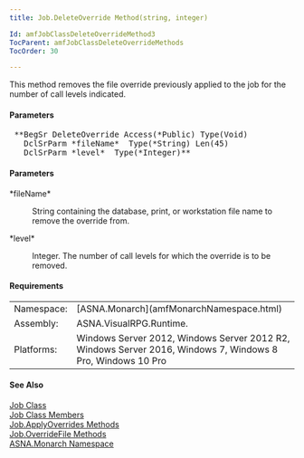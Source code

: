 ```yaml
---
title: Job.DeleteOverride Method(string, integer)

Id: amfJobClassDeleteOverrideMethod3
TocParent: amfJobClassDeleteOverrideMethods
TocOrder: 30

---
```


This method removes the file override previously applied to the job for the number of call levels indicated.

#### Parameters
<pre class="prettyprint"> **BegSr DeleteOverride Access(*Public) Type(Void)
   DclSrParm *fileName*  Type(*String) Len(45)
   DclSrParm *level*  Type(*Integer)**       </pre>

#### Parameters
<dl>
        <dt>
 *fileName* 
        </dt>
        <dd>

String containing the database, print, or workstation file name to remove the override from.
</dd>
        <dt>
 *level* 
        </dt>
        <dd>

Integer. The number of call levels for which the override is to be removed.
</dd>
</dl>

<!-- start -->

#### Requirements
<table class="dttable" cellspacing="0" cellpadding="4" width="60%">
           <colgroup>
            <col width="15%" style="font-weight:bold" />
            <col width="85%" />
          </colgroup>
          <tr>
            <td>Namespace:</td>
            <td>[ASNA.Monarch](amfMonarchNamespace.html)</td>
          </tr>
          <tr>
            <td>Assembly:</td>
            <td>ASNA.VisualRPG.Runtime.</td>
          </tr>
         <tr>
            <td>Platforms:</td>
            <td> Windows Server 2012, Windows Server 2012 R2, Windows Server 2016, Windows 7, Windows 8 Pro, Windows 10 Pro</td>
         </tr>
</table>

<!-- end -->

#### See Also
[Job Class](amfJobClass.html) <br clear="none" /> [Job Class Members](amfJobMembers.html) <br clear="none" /> [ Job.ApplyOverrides Methods](amfJobClassApplyOverridesMethods.html) <br clear="none" />[ Job.OverrideFile Methods](amfJobClassOverrideFileMethods.html)<br clear="none" />[ASNA.Monarch Namespace](amfMonarchNamespace.html)
